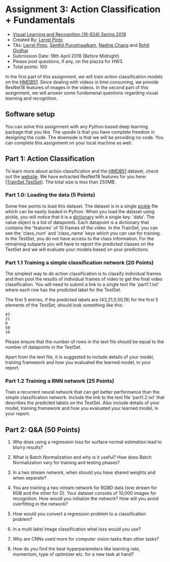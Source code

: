 # Assignment 3: Action Classification + Fundamentals

- [Visual Learning and Recognition (16-824) Spring 2018](https://sites.google.com/andrew.cmu.edu/16824-spring2018/home)
- Created By: [Lerrel Pinto](http://www.cs.cmu.edu/~lerrelp)
- TAs: [Lerrel Pinto](http://www.cs.cmu.edu/~lerrelp/), [Senthil Purushwalkam](http://www.cs.cmu.edu/~spurushw/), [Nadine Chang](https://www.ri.cmu.edu/ri-people/nai-chen-chang/) and [Rohit Girdhar](http://rohitgirdhar.github.io)
- Submission Date: 18th April 2018 (Before Midnight)
- Please post questions, if any, on the piazza for HW3.
- Total points: 100

In the first part of this assignment, we will train action classification models on the [HMDB51](http://serre-lab.clps.brown.edu/resource/hmdb-a-large-human-motion-database/). Since dealing with videos is time consuming, we provide ResNet18 features of images in the videos. In the second part of this assignment, we will answer some fundamenal questions regarding visual learning and recognition.

## Software setup

You can solve this assignment with any Python based deep learning package that you like. The upside is that you have complete freedom in designing the code. The downside is that we will be providing no code. You can complete this assignment on your local machine as well.

## Part 1: Action Classification

To learn more about action classification and the [HMDB51](http://serre-lab.clps.brown.edu/resource/hmdb-a-large-human-motion-database/#introduction) dataset, check out the [website](http://serre-lab.clps.brown.edu/resource/hmdb-a-large-human-motion-database/). We have extracted ResNet18 features for you here: ([TrainSet](https://www.dropbox.com/s/y23pdfngf7uu4xn/annotated_train_set.p?dl=0),[TestSet](https://www.dropbox.com/s/2zc1vystx0161cr/randomized_annotated_test_set_no_name_no_num.p?dl=0)). The total size is less than 250MB.

### Part 1.0: Loading the data (5 Points)

Some free points to load this dataset. The dataset is in a single [pickle](https://wiki.python.org/moin/UsingPickle) file which can be easily loaded in Python. When you load the dataset using pickle, you will notice that it is a [dictionary](https://www.python-course.eu/dictionaries.php) with a single key: 'data'. The value object is a list of datapoints. Each datapoint is a dictionary that contains the 'features' of 10 frames of the video. In the TrainSet, you can see the 'class\_num' and 'class\_name' keys which you can use for training. In the TestSet, you do not have access to the class information. For the remaining subparts you will have to report the predicted classes on the TestSet and we will evaluate your models based on your predictions.

### Part 1.1 Training a simple classification network (20 Points)

The simplest way to do action classification is to classify individual frames and then pool the results of individual frames of video to get the final video classification. You will need to submit a link to a single text file 'part1.1.txt' where each row has the predicted label for the TestSet.

The first 5 entries, if the predicted labels are (43,21,0,50,19) for the first 5 elements of the TestSet, should look something like this:
```
43
21
0
50
19
```
Please ensure that the number of rows in the text file should be equal to the number of datapoints in the TestSet. 

Apart from the text file, it is suggested to include details of your model, training framework and how you evaluated the learned model, in your report.

### Part 1.2 Training a RNN network (25 Points)

Train a recurrent neural network that can get better performance than the simple classification network. Include the link to the text file 'part1.2.txt' that describes the predicted labels on the TestSet. Also include details of your model, training framework and how you evaluated your learned model, in your report.

## Part 2: Q&A (50 Points)

1. Why does using a regression loss for surface normal estimation lead to blurry results?

2. What is Batch Normalization and why is it useful? How does Batch Normalization vary for training and testing phases?

3. In a two stream network, when should you have shared weights and when separate?

4. You are training a two stream network for RGBD data (one stream for RGB and the other for D). Your dataset consists of 10,000 images for recognition. How would you initialize the network? How will you avoid overfitting in the network?

5. How would you convert a regression problem to a classification problem?

6. In a multi label image classification what loss would you use?

7. Why are CNNs used more for computer vision tasks than other tasks?

8. How do you find the best hyperparameters like learning rate, momentum, type of optimizer etc. for a new task at hand?

